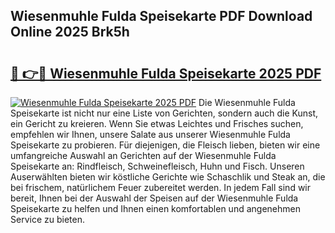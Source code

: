 ## Wiesenmuhle Fulda Speisekarte PDF Download Online 2025 Brk5h

# <h2><a href="http://gcdf94.nevu.top/?p=Wiesenmuhle+Fulda+Speisekarte">🔗 👉🔴 Wiesenmuhle Fulda Speisekarte 2025 PDF</a></h2>

[![Wiesenmuhle Fulda Speisekarte 2025 PDF](https://i.imgur.com/dBaPXMq.png)](http://gcdf94.nevu.top/?p=Wiesenmuhle+Fulda+Speisekarte)
Die Wiesenmuhle Fulda Speisekarte ist nicht nur eine Liste von Gerichten, sondern auch die Kunst, ein Gericht zu kreieren. Wenn Sie etwas Leichtes und Frisches suchen, empfehlen wir Ihnen, unsere Salate aus unserer Wiesenmuhle Fulda Speisekarte zu probieren. Für diejenigen, die Fleisch lieben, bieten wir eine umfangreiche Auswahl an Gerichten auf der Wiesenmuhle Fulda Speisekarte an: Rindfleisch, Schweinefleisch, Huhn und Fisch. Unseren Auserwählten bieten wir köstliche Gerichte wie Schaschlik und Steak an, die bei frischem, natürlichem Feuer zubereitet werden. In jedem Fall sind wir bereit, Ihnen bei der Auswahl der Speisen auf der Wiesenmuhle Fulda Speisekarte zu helfen und Ihnen einen komfortablen und angenehmen Service zu bieten.
